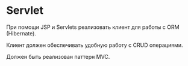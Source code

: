 # Servlet
При помощи JSP и Servlets реализовать клиент для работы с ORM (Hibernate).

Клиент должен обеспечивать удобную работу с CRUD операциями.

Должен быть реализован паттерн MVC.
